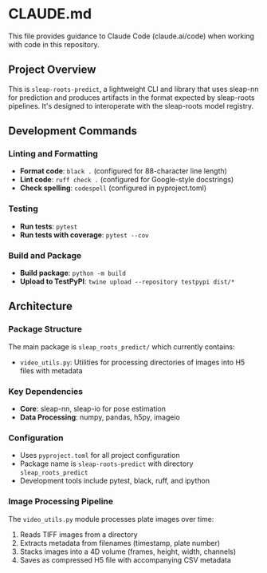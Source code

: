 # CLAUDE.md

This file provides guidance to Claude Code (claude.ai/code) when working with code in this repository.

## Project Overview

This is `sleap-roots-predict`, a lightweight CLI and library that uses sleap-nn for prediction and produces artifacts in the format expected by sleap-roots pipelines. It's designed to interoperate with the sleap-roots model registry.

## Development Commands

### Linting and Formatting
- **Format code**: `black .` (configured for 88-character line length)
- **Lint code**: `ruff check .` (configured for Google-style docstrings)
- **Check spelling**: `codespell` (configured in pyproject.toml)

### Testing
- **Run tests**: `pytest`
- **Run tests with coverage**: `pytest --cov`

### Build and Package
- **Build package**: `python -m build`
- **Upload to TestPyPI**: `twine upload --repository testpypi dist/*`

## Architecture

### Package Structure
The main package is `sleap_roots_predict/` which currently contains:
- `video_utils.py`: Utilities for processing directories of images into H5 files with metadata

### Key Dependencies
- **Core**: sleap-nn, sleap-io for pose estimation
- **Data Processing**: numpy, pandas, h5py, imageio

### Configuration
- Uses `pyproject.toml` for all project configuration
- Package name is `sleap-roots-predict` with directory `sleap_roots_predict`
- Development tools include pytest, black, ruff, and ipython

### Image Processing Pipeline
The `video_utils.py` module processes plate images over time:
1. Reads TIFF images from a directory
2. Extracts metadata from filenames (timestamp, plate number)
3. Stacks images into a 4D volume (frames, height, width, channels)
4. Saves as compressed H5 file with accompanying CSV metadata